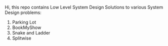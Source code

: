 Hi, this repo contains Low Level System Design Solutions to various System Design problems:
1. Parking Lot
2. BookMyShow
3. Snake and Ladder
4. Splitwise
